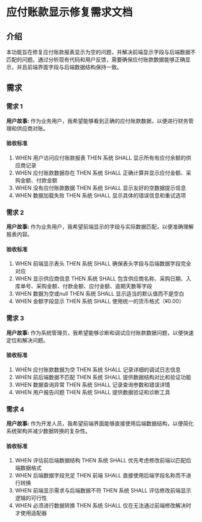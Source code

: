# 应付账款显示修复需求文档

## 介绍

本功能旨在修复应付账款报表显示为空的问题，并解决前端显示字段与后端数据不匹配的问题。通过分析现有代码和用户反馈，需要确保应付账款数据能够正确显示，并且前端界面字段与后端数据结构保持一致。

## 需求

### 需求 1

**用户故事:** 作为业务用户，我希望能够看到正确的应付账款数据，以便进行财务管理和供应商对账。

#### 验收标准

1. WHEN 用户访问应付账款报表 THEN 系统 SHALL 显示所有有应付余额的供应商记录
2. WHEN 应付账款数据存在 THEN 系统 SHALL 正确计算并显示应付金额、采购金额、付款金额
3. WHEN 没有应付账款数据 THEN 系统 SHALL 显示友好的空数据提示信息
4. WHEN 数据加载失败 THEN 系统 SHALL 显示具体的错误信息和重试选项

### 需求 2

**用户故事:** 作为业务用户，我希望前端显示的字段与实际数据匹配，以便准确理解报表内容。

#### 验收标准

1. WHEN 前端显示表头 THEN 系统 SHALL 确保表头字段与后端数据字段完全对应
2. WHEN 显示供应商信息 THEN 系统 SHALL 包含供应商名称、采购日期、入库单号、采购金额、付款金额、应付金额、逾期天数等字段
3. WHEN 数据为空或null THEN 系统 SHALL 显示适当的默认值而不是空白
4. WHEN 金额字段显示 THEN 系统 SHALL 使用统一的货币格式（¥0.00）

### 需求 3

**用户故事:** 作为系统管理员，我希望能够诊断和调试应付账款数据问题，以便快速定位和解决问题。

#### 验收标准

1. WHEN 应付账款数据为空 THEN 系统 SHALL 记录详细的调试日志信息
2. WHEN 前后端数据不匹配 THEN 系统 SHALL 提供数据结构对比和验证功能
3. WHEN 数据查询异常 THEN 系统 SHALL 记录查询参数和错误详情
4. WHEN 用户报告问题 THEN 系统 SHALL 提供数据验证和诊断工具

### 需求 4

**用户故事:** 作为开发人员，我希望前端界面能够直接使用后端数据结构，以便简化系统架构并减少数据转换的复杂性。

#### 验收标准

1. WHEN 评估前后端数据结构 THEN 系统 SHALL 优先考虑修改前端以匹配后端数据格式
2. WHEN 后端数据字段充足 THEN 前端 SHALL 直接使用后端字段名称而不进行转换
3. WHEN 前端显示需求与后端数据不符 THEN 系统 SHALL 评估修改前端显示逻辑的可行性
4. WHEN 必须进行数据转换 THEN 系统 SHALL 仅在无法通过前端修改解决时才使用适配器
